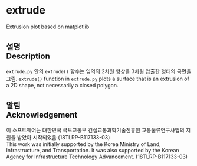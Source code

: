 # extrude
Extrusion plot based on matplotlib

## 설명<br>Description
`extrude.py` 안의 `extrude()` 함수는 임의의 2차원 형상을 3차원 압출한 형태의 곡면을 그림.
`extrude()` function in `extrude.py` plots a surface that is an extrusion of a 2D shape, not necessarily a closed polygon.

## 알림<br>Acknowledgement

이 소프트웨어는 대한민국 국토교통부 건설교통과학기술진흥원 교통물류연구사업의 지원을 받았아 시작되었음 (18TLRP-B117133-03)<br>
This work was initially supported by the Korea Ministry of Land, Infrastructure, and Transportation. It was also supported by the Korean Agency for Infrastructure Technology Advancement. (18TLRP-B117133-03)
